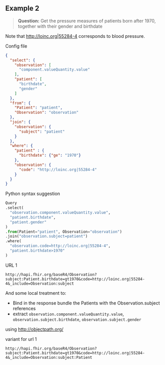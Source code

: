 ## Example 2

> **Question:** Get the pressure measures of patients born after 1970, together with their gender and birthdate

Note that http://loinc.org|55284-4 corresponds to blood pressure.

Config file
```json
{
  "select": {
    "observation": [
      "component.valueQuantity.value"
    ],
    "patient": [
      "birthdate",
      "gender"
    ]
  },
  "from": {
    "Patient": "patient",
    "Observation": "observation"
  },
  "join": {
    "observation": {
      "subject": "patient"
    }
  },
  "where": {
    "patient" : {
      "birthdate": {"ge": "1970"}
    },
    "observation": {
      "code": "http://loinc.org|55284-4"
    }
  }
}
```

Python syntax suggestion
```python
Query
.select(
  "observation.component.valueQuantity.value",
  "patient.birthdate",
  "patient.gender"
)
.from(Patient="patient", Observation="observation")
.join("observation.subject=patient")
.where(
  "observation.code=http://loinc.org|55284-4",
  "patient.birthdate>1970"
)
```

URL 1
```
http://hapi.fhir.org/baseR4/Observation?subject:Patient.birthdate=gt1970&code=http://loinc.org|55284-4&_include=Observation:subject
```
And some local treatment to:
- Bind in the response bundle the Patients with the Observation.subject references
- extract `observation.component.valueQuantity.value`, `observation.subject.birthdate`, `observation.subject.gender`

using http://objectpath.org/

variant for url 1
```
http://hapi.fhir.org/baseR4/Observation?subject:Patient.birthdate=gt1970&code=http://loinc.org|55284-4&_include=Observation:subject:Patient
```